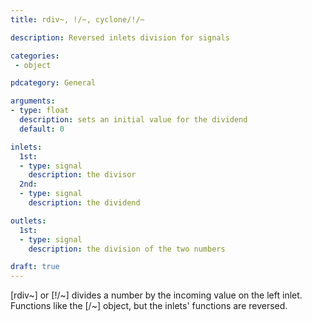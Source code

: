 ```yaml
---
title: rdiv~, !/~, cyclone/!/~

description: Reversed inlets division for signals

categories:
 - object

pdcategory: General

arguments:
- type: float
  description: sets an initial value for the dividend
  default: 0

inlets:
  1st:
  - type: signal
    description: the divisor
  2nd:
  - type: signal
    description: the dividend

outlets:
  1st:
  - type: signal
    description: the division of the two numbers

draft: true
---
```


[rdiv~] or [!/~] divides a number by the incoming value on the left inlet. Functions like the [/~] object, but the inlets' functions are reversed.
